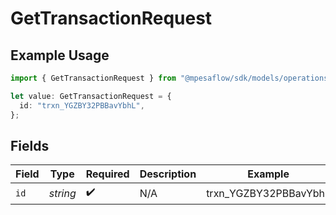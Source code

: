 # GetTransactionRequest

## Example Usage

```typescript
import { GetTransactionRequest } from "@mpesaflow/sdk/models/operations";

let value: GetTransactionRequest = {
  id: "trxn_YGZBY32PBBavYbhL",
};
```

## Fields

| Field                 | Type                  | Required              | Description           | Example               |
| --------------------- | --------------------- | --------------------- | --------------------- | --------------------- |
| `id`                  | *string*              | :heavy_check_mark:    | N/A                   | trxn_YGZBY32PBBavYbhL |
